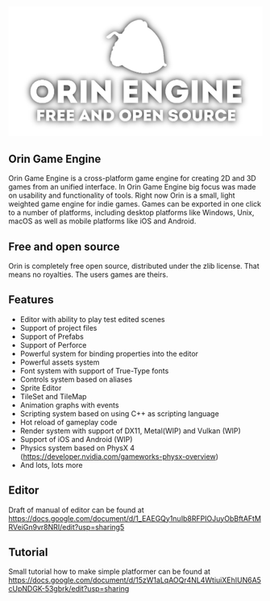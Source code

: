 ![Orin Game Engine logo](/logo.png)

## Orin Game Engine

Orin Game Engine is a cross-platform game engine for creating 2D and 3D
games from an unified interface. In Orin Game Engine big focus was made on
usability and functionality of tools. Right now Orin is a small, light weighted
game engine for indie games. Games can be exported in one click to a number of
platforms, including desktop platforms like Windows, Unix, macOS as well as
mobile platforms like iOS and Android.

## Free and open source

Orin is completely free open source, distributed under the zlib license. That means no royalties.
The users games are theirs.

## Features

- Editor with ability to play test edited scenes
- Support of project files
- Support of Prefabs
- Support of Perforce
- Powerful system for binding properties into the editor
- Powerful assets system
- Font system with support of True-Type fonts
- Controls system based on aliases
- Sprite Editor
- TileSet and TileMap
- Animation graphs with events
- Scripting system based on using C++ as scripting language
- Hot reload of gameplay code
- Render system with support of DX11, Metal(WIP) and Vulkan (WIP)
- Support of iOS and Android (WIP)
- Physics system based on PhysX 4 (https://developer.nvidia.com/gameworks-physx-overview)
- And lots, lots more

## Editor

Draft of manual of editor can be found at https://docs.google.com/document/d/1_EAEGQy1nuIb8RFPIOJuyObBftAFtMRVeiGn9vr8NRI/edit?usp=sharing5

## Tutorial

Small tutorial how to make simple platformer can be found at
https://docs.google.com/document/d/15zW1aLqAOQr4NL4WtiuiXEhIUN6A5cUpNDGK-53gbrk/edit?usp=sharing